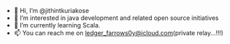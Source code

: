 - 👋 Hi, I’m @jithintkuriakose
- 👀 I’m interested in java development and related open source initiatives
- 🌱 I’m currently learning Scala.
- 📫 You can reach me on ledger_farrows0y@icloud.com(private relay...!!!)

<!---
jithintkuriakose/jithintkuriakose is a ✨ special ✨ repository because its `README.md` (this file) appears on your GitHub profile.
You can click the Preview link to take a look at your changes.
--->
